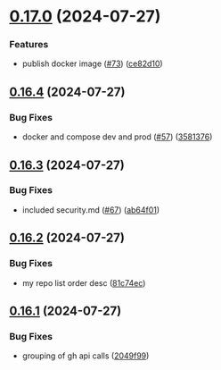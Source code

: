# [0.17.0](https://github.com/EddieHubCommunity/HealthCheck/compare/v0.16.4...v0.17.0) (2024-07-27)


### Features

* publish docker image ([#73](https://github.com/EddieHubCommunity/HealthCheck/issues/73)) ([ce82d10](https://github.com/EddieHubCommunity/HealthCheck/commit/ce82d1094966ba81abb7ee1b3612568b96e3b661))



## [0.16.4](https://github.com/EddieHubCommunity/HealthCheck/compare/v0.16.3...v0.16.4) (2024-07-27)


### Bug Fixes

* docker and compose dev and prod ([#57](https://github.com/EddieHubCommunity/HealthCheck/issues/57)) ([3581376](https://github.com/EddieHubCommunity/HealthCheck/commit/3581376228b4e81ee7380b561694e30da17d8212))



## [0.16.3](https://github.com/EddieHubCommunity/HealthCheck/compare/v0.16.2...v0.16.3) (2024-07-27)


### Bug Fixes

* included security.md ([#67](https://github.com/EddieHubCommunity/HealthCheck/issues/67)) ([ab64f01](https://github.com/EddieHubCommunity/HealthCheck/commit/ab64f01d3e0eabd4cc3b811c03913265a52fe327))



## [0.16.2](https://github.com/EddieHubCommunity/HealthCheck/compare/v0.16.1...v0.16.2) (2024-07-27)


### Bug Fixes

* my repo list order desc ([81c74ec](https://github.com/EddieHubCommunity/HealthCheck/commit/81c74eccdc008ecb8c1b3924a6b043094044e1f9))



## [0.16.1](https://github.com/EddieHubCommunity/HealthCheck/compare/v0.16.0...v0.16.1) (2024-07-27)


### Bug Fixes

* grouping of gh api calls ([2049f99](https://github.com/EddieHubCommunity/HealthCheck/commit/2049f9907e4520c47a3d12878bba40ffd1236ae8))



